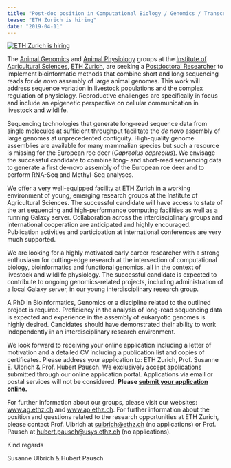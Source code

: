 ```yaml
---
title: "Post-doc position in Computational Biology / Genomics / Transcriptomics / Bioinformatics"
tease: "ETH Zurich is hiring"
date: "2019-04-11"
---
```


[<img class="float-right" style="max-width: 300px" src="/src/news/2019-04-eth/eth-zurich-cow.png" alt="ETH Zurich is hiring" />](https://apply.refline.ch/845721/6985/pub/1/index.html
)

The [Animal Genomics](http://www.ag.ethz.ch) and [Animal Physiology](http://www.ap.ethz.ch) groups at the [Institute of Agricultural Sciences](http://www.ias.ethz.ch/), [ETH Zurich](http://www.ethz.ch/), are seeking a [Postdoctoral Researcher](https://apply.refline.ch/845721/6985/pub/1/index.html) to implement bioinformatic methods that combine short and long sequencing reads for *de novo* assembly of large animal genomes. This work will address sequence variation in livestock populations and the complex regulation of physiology. Reproductive challenges are specifically in focus and include an epigenetic perspective on cellular communication in livestock and wildlife. 

Sequencing technologies that generate long-read sequence data from single molecules at sufficient throughput facilitate the *de novo* assembly of large genomes at unprecedented contiguity. High-quality genome assemblies are available for many mammalian species but such a resource is missing for the European roe deer (*Capreolus capreolus*). We envisage the successful candidate to combine long- and short-read sequencing data to generate a first de-novo assembly of the European roe deer and to perform RNA-Seq and Methyl-Seq analyses.

We offer a very well-equipped facility at ETH Zurich in a working environment of young, emerging research groups at the Institute of Agricultural Sciences. The successful candidate will have access to state of the art sequencing and high-performance computing facilities as well as a running Galaxy server. Collaboration across the interdisciplinary groups and international cooperation are anticipated and highly encouraged. Publication activities and participation at international conferences are very much supported.

We are looking for a highly motivated early career researcher with a strong enthusiasm for cutting-edge research at the intersection of computational biology, bioinformatics and functional genomics, all in the context of livestock and wildlife physiology. The successful candidate is expected to contribute to ongoing genomics-related projects, including administration of a local Galaxy server, in our young interdisciplinary research group.

A PhD in Bioinformatics, Genomics or a discipline related to the outlined project is required. Proficiency in the analysis of long-read sequencing data is expected and experience in the assembly of eukaryotic genomes is highly desired. Candidates should have demonstrated their ability to work independently in an interdisciplinary research environment.

We look forward to receiving your online application including a letter of motivation and a detailed CV including a publication list and copies of certificates. Please address your application to: ETH Zurich, Prof. Susanne E. Ulbrich & Prof. Hubert Pausch. We exclusively accept applications submitted through our online application portal. Applications via email or postal services will not be considered. **Please [submit your application online](https://apply.refline.ch/845721/6985/pub/1/index.html).**

For further information about our groups, please visit our websites: www.ag.ethz.ch  and www.ap.ethz.ch. For further information about the position and questions related to the research opportunities at ETH Zurich, please contact Prof. Ulbrich at sulbrich@ethz.ch (no applications) or Prof. Pausch at hubert.pausch@usys.ethz.ch (no applications).

Kind regards

Susanne Ulbrich & Hubert Pausch
